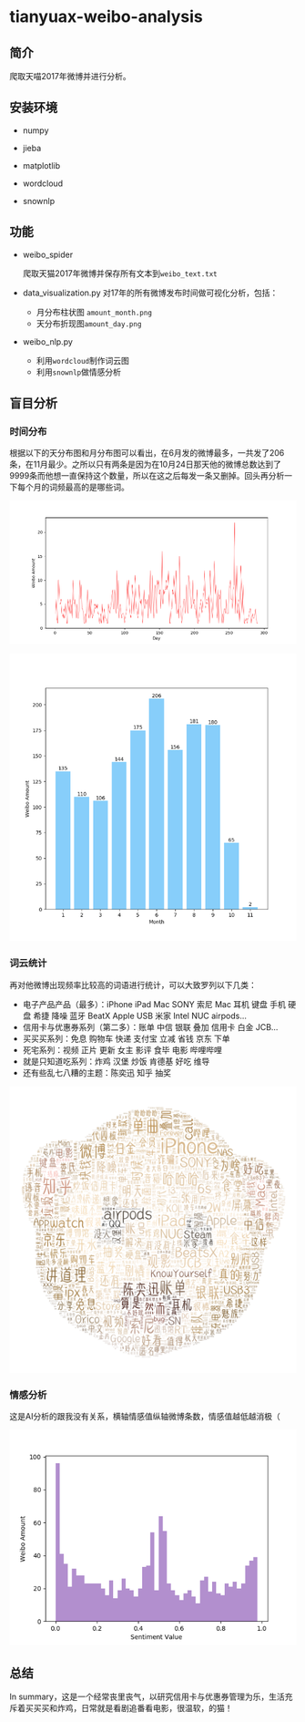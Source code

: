 # tianyuax-weibo-analysis
## 简介

爬取天喵2017年微博并进行分析。  

## 安装环境

- numpy

- jieba

- matplotlib

- wordcloud

- snownlp

## 功能

- weibo_spider

    爬取天猫2017年微博并保存所有文本到`weibo_text.txt`

- data_visualization.py
    对17年的所有微博发布时间做可视化分析，包括：

    - 月分布柱状图 `amount_month.png`
    - 天分布折现图`amount_day.png`

- weibo_nlp.py

    - 利用`wordcloud`制作词云图
    - 利用`snownlp`做情感分析

## 盲目分析

### 时间分布

根据以下的天分布图和月分布图可以看出，在6月发的微博最多，一共发了206条，在11月最少。之所以只有两条是因为在10月24日那天他的微博总数达到了9999条而他想一直保持这个数量，所以在这之后每发一条又删掉。回头再分析一下每个月的词频最高的是哪些词。

![天分布图](https://github.com/El-Chiang/tianyuax-weibo-analysis/blob/master/img/amount_day.png?raw=true)

![月分布图](https://github.com/El-Chiang/tianyuax-weibo-analysis/blob/master/img/amount_month.png?raw=true)

### 词云统计

再对他微博出现频率比较高的词语进行统计，可以大致罗列以下几类：

- 电子产品产品（最多）：iPhone iPad Mac SONY 索尼 Mac 耳机 键盘  手机 硬盘 希捷 降噪 蓝牙 BeatX Apple USB 米家 Intel NUC airpods...
- 信用卡与优惠券系列（第二多）：账单 中信 银联 叠加 信用卡 白金 JCB...
- 买买买系列：免息 购物车 快递 支付宝 立减 省钱 京东 下单
- 死宅系列：视频 正片 更新 女主  影评 食毕 电影 哔哩哔哩
- 就是只知道吃系列：炸鸡 汉堡 炒饭 肯德基 好吃 维导
- 还有些乱七八糟的主题：陈奕迅 知乎 抽奖 

![weibo_wc](https://raw.githubusercontent.com/El-Chiang/tianyuax-weibo-analysis/master/img/weibo_wc.png)

### 情感分析

这是AI分析的跟我没有关系，横轴情感值纵轴微博条数，情感值越低越消极（

![Sentiment Analysis](https://github.com/El-Chiang/tianyuax-weibo-analysis/blob/master/img/Sentiment%20Analysis.png?raw=true)

## 总结

In summary，这是一个经常丧里丧气，以研究信用卡与优惠券管理为乐，生活充斥着买买买和炸鸡，日常就是看剧追番看电影，很温软，的猫！